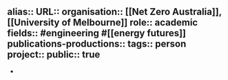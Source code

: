 alias::
URL::
organisation:: [[Net Zero Australia]], [[University of Melbourne]]
role:: academic
fields:: #engineering #[[energy futures]]
publications-productions:: 
tags:: person
project::
public:: true
-
-